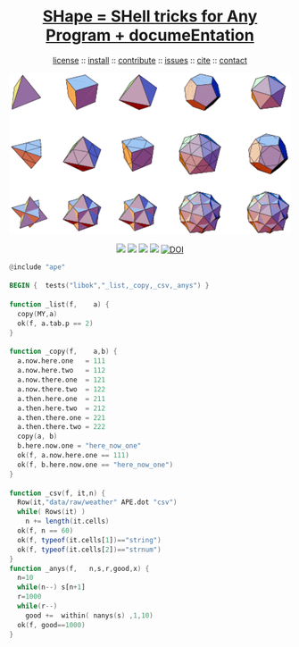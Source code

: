 <a name=top>
<h1 align=center>
   <a href="https://github.com/timm/shape/blob/master/README.md#top">
     SHape = SHell tricks  for Any Program + documeEntation
   </a>
</h1>
<p align=center>
   <a    href="https://github.com/timm/shape/blob/master/LICENSE.md#top">license</a>
   :: <a href="https://github.com/timm/shape/blob/master/INSTALL.md#top">install</a>
   :: <a href="https://github.com/timm/shape/blob/master/CONTRIBUTE.md#top">contribute</a>
   :: <a href="https://github.com/timm/shape/issues">issues</a>
   :: <a href="https://github.com/timm/shape/blob/master/CITATION.md#top">cite</a>
   :: <a href="https://github.com/timm/shape/blob/master/CONTACT.md#top">contact</a>
</p>
<p align=center>
   <img width=600 src="https://github.com/timm/misc/blob/master/odd/etc/img/solidgallery.gif">
</p>
<p align=center>
   <img src="https://img.shields.io/badge/language-gawk-orange">
   <img src="https://img.shields.io/badge/purpose-ai,se-blueviolet">
   <img src="https://img.shields.io/badge/platform-mac,*nux-informational">
   <a href="https://travis-ci.org/github/timm/shape"> <img src="https://travis-ci.org/timm/shape.svg?branch=master"></a>
   <a href="https://doi.org/10.5281/zenodo.3887420"><img src="https://zenodo.org/badge/DOI/10.5281/zenodo.3887420.svg" alt="DOI"></a>
</p>

```awk
@include "ape"

BEGIN {  tests("libok","_list,_copy,_csv,_anys") }

function _list(f,    a) {
  copy(MY,a)
  ok(f, a.tab.p == 2)
}

function _copy(f,    a,b) {
  a.now.here.one   = 111
  a.now.here.two   = 112
  a.now.there.one  = 121
  a.now.there.two  = 122
  a.then.here.one  = 211
  a.then.here.two  = 212
  a.then.there.one = 221
  a.then.there.two = 222 
  copy(a, b)
  b.here.now.one = "here_now_one"
  ok(f, a.now.here.one == 111)
  ok(f, b.here.now.one == "here_now_one")
}

function _csv(f, it,n) {
  Row(it,"data/raw/weather" APE.dot "csv") 
  while( Rows(it) )
    n += length(it.cells) 
  ok(f, n == 60)
  ok(f, typeof(it.cells[1])=="string")
  ok(f, typeof(it.cells[2])=="strnum")
}
function _anys(f,   n,s,r,good,x) {
  n=10
  while(n--) s[n+1]
  r=1000
  while(r--) 
    good +=  within( nanys(s) ,1,10)
  ok(f, good==1000)
}
```
